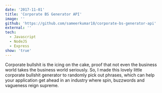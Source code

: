 ```yaml
---
date: '2017-11-01'
title: 'Corporate BS Generator API'
image: ''
github: 'https://github.com/sameerkumar18/corporate-bs-generator-api'
external: ''
tech:
  - Javascript
  - NodeJS
  - Express
show: 'true'
---
```


Corporate bullshit is the icing on the cake, proof that not even the business world takes the business world seriously. So, I made this lovely little corporate bullshit generator to randomly pick out phrases, which can help your application get ahead in an industry where spin, buzzwords and vagueness reign supreme.
